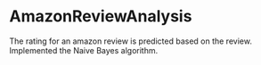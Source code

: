 # AmazonReviewAnalysis

The rating for an amazon review is predicted based on the review. Implemented the Naive Bayes algorithm. 
